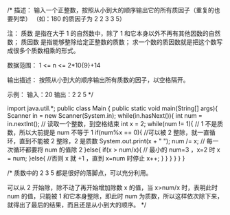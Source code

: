 /*
描述：
输入一个正整数，按照从小到大的顺序输出它的所有质因子（重复的也要列举）
（如：180 的质因子为 2 2 3 3 5）

注：
    质数 是指在大于 1 的自然数中，除了 1 和它本身以外不再有其他因数的自然数；
    质因数 是指能够整除给定正整数的质数；
    求一个数的质因数就是把这个数写成很多个质数相乘的形式。

数据范围：
1 <= n <= 2*10{9}+14

输出描述：
按照从小到大的顺序输出所有质数的因子，以空格隔开。

示例：
输入：20
输出：2 2 5 
*/

import java.util.*;
public class Main {
    public static void main(String[] args){
        Scanner in = new Scanner(System.in);
        while(in.hasNext()){
            int num = in.nextInt();  // 读取一个整数，到空格结束
            int x = 2;
            while(num != 1){  // 1 不是质数，所以大前提是 num 不等于 1 
                if(num%x == 0){  //可以被 2 整除，就一直循环，直到不能被 2 整除，2 是质数
                    System.out.print(x + " "); 
                    num /= x;  //  每一次循环都要将 num 的值除 2
                }else{
                    if(x > num/x){ // 最小的 num=3 ，x=2 时
                        x = num;
                    }else{  //否则 x 就 +1 ，直到 x=num 时停止
                        x++;
                    }
                }
            }
        }
    }
}

/*
  质数中的 2 3 5 都是很好的落脚点，可以充分利用。

  可以从 2 开始除，除不动了再开始增加除数 x 的值，当 x>num/x 时，表明此时 num 的值，只能被 1 和它本身整除，即此时 num 为质数，所以这样依次除下来，就得出了最后的结果，而且还是从小到大的顺序。 
*/

